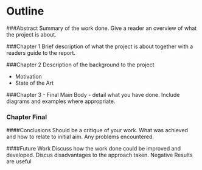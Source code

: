 Outline
======

###Abstract
Summary of the work done.
Give a reader an overview of what the project is about.

###Chapter 1
Brief description of what the project is about together with a readers guide to the report.

###Chapter 2
Description of the background to the project
* Motivation
* State of the Art

###Chapter 3 - Final
Main Body - detail what you have done.
Include diagrams and examples where appropriate.

### Chapter Final
####Conclusions
Should be a critique of your work.
What was achieved and how to relate to initial aim.
Any problems encountered.

####Future Work
Discuss how the work done could be improved and developed.
Discus disadvantages to the approach taken.
Negative Results are useful
